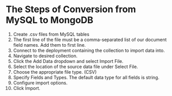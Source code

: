 
# The Steps of Conversion from MySQL to MongoDB

1. Create .csv files from MySQL tables
2. The first line of the file must be a comma-separated list of our document field names. Add them to first line.
3. Connect to the deployment containing the collection to import data into.
4. Navigate to desired collection.
5. Click the Add Data dropdown and select Import File.
6. Select the location of the source data file under Select File.
7. Choose the appropriate file type. (CSV)
8. Specify Fields and Types. The default data type for all fields is string.
9. Configure import options.
10. Click Import.
